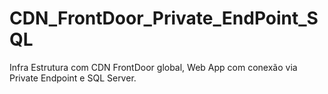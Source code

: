 # CDN_FrontDoor_Private_EndPoint_SQL
Infra Estrutura com CDN FrontDoor global, Web App com conexão via Private Endpoint e SQL Server.
